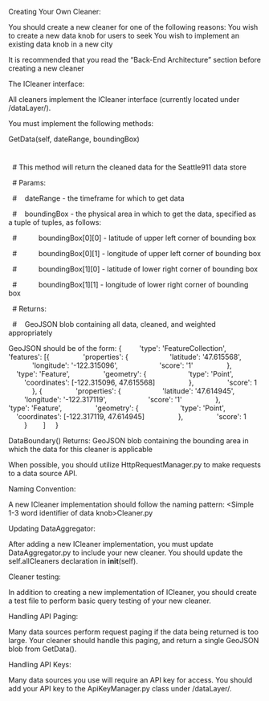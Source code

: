 Creating Your Own Cleaner:

You should create a new cleaner for one of the following reasons:
You wish to create a new data knob for users to seek
You wish to implement an existing data knob in a new city

It is recommended that you read the “Back-End Architecture” section <link> before creating a new cleaner

The ICleaner interface:

All cleaners implement the ICleaner interface (currently located under /dataLayer/).

You must implement the following methods:

GetData(self, dateRange, boundingBox)



#


  # This method will return the cleaned data for the Seattle911 data store

  # Params:

  #    dateRange - the timeframe for which to get data

  #    boundingBox - the physical area in which to get the data, specified as a tuple of tuples, as follows:

  #           boundingBox[0][0] - latitude of upper left corner of bounding box

  #           boundingBox[0][1] - longitude of upper left corner of bounding box

  #           boundingBox[1][0] - latitude of lower right corner of bounding box

  #           boundingBox[1][1] - longitude of lower right corner of bounding box

  # Returns:

  #    GeoJSON blob containing all data, cleaned, and weighted appropriately

GeoJSON should be of the form:
{
        'type': 'FeatureCollection',
        'features': [{
                'properties': {
                    'latitude': '47.615568',
                    'longitude': '-122.315096',
                    'score': '1'
                },
                'type': 'Feature',
                'geometry': {
                    'type': 'Point',
                    'coordinates': [-122.315096, 47.615568]
                },
                'score': 1
            }, {
                'properties': {
                    'latitude': '47.614945',
                    'longitude': '-122.317119',
                    'score': '1'
                },
                'type': 'Feature',
                'geometry': {
                    'type': 'Point',
                    'coordinates': [-122.317119, 47.614945]
                },
                'score': 1
            }        ]
    }



DataBoundary()
Returns: GeoJSON blob containing the bounding area in which the data for this cleaner is applicable

When possible, you should utilize HttpRequestManager.py to make requests to a data source API.

Naming Convention:

A new ICleaner implementation should follow the naming pattern:
<City your cleaner applies to><Simple 1-3 word identifier of data knob>Cleaner.py

Updating DataAggregator:

After adding a new ICleaner implementation, you must update DataAggregator.py to include your new cleaner. You should update the self.allCleaners declaration in __init__(self).

Cleaner testing:

In addition to creating a new implementation of ICleaner, you should create a test file to perform basic query testing of your new cleaner.

Handling API Paging:

Many data sources perform request paging if the data being returned is too large. Your cleaner should handle this paging, and return a single GeoJSON blob from GetData().

Handling API Keys:

Many data sources you use will require an API key for access. You should add your API key to the ApiKeyManager.py class under /dataLayer/.